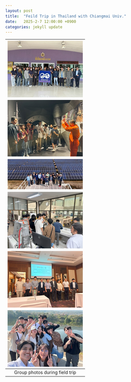 ```yaml
---
layout: post
title:  "Feild Trip in Thailand with Chiangmai Univ."
date:   2025-2-7 12:00:00 +0900
categories: jekyll update
---
```


| ![image_1](https://github.com/Inha-ERE/cure.github.io/blob/main/_images/chiangmai_2025.jpg?raw=true) | 
|:--:| 
|Group photos during field trip| 